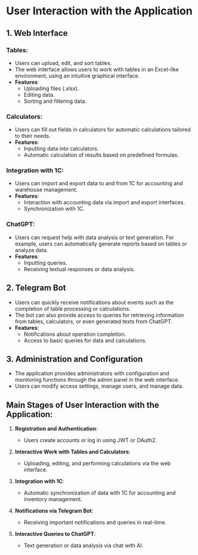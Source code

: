 # User Interaction with the Application

## 1. Web Interface
### Tables:
- Users can upload, edit, and sort tables.
- The web interface allows users to work with tables in an Excel-like environment, using an intuitive graphical interface.
- **Features**:
  - Uploading files (.xlsx).
  - Editing data.
  - Sorting and filtering data.

### Calculators:
- Users can fill out fields in calculators for automatic calculations tailored to their needs.
- **Features**:
  - Inputting data into calculators.
  - Automatic calculation of results based on predefined formulas.

### Integration with 1C:
- Users can import and export data to and from 1C for accounting and warehouse management.
- **Features**:
  - Interaction with accounting data via import and export interfaces.
  - Synchronization with 1C.

### ChatGPT:
- Users can request help with data analysis or text generation. For example, users can automatically generate reports based on tables or analyze data.
- **Features**:
  - Inputting queries.
  - Receiving textual responses or data analysis.

## 2. Telegram Bot
- Users can quickly receive notifications about events such as the completion of table processing or calculations.
- The bot can also provide access to queries for retrieving information from tables, calculators, or even generated texts from ChatGPT.
- **Features**:
  - Notifications about operation completion.
  - Access to basic queries for data and calculations.

## 3. Administration and Configuration
- The application provides administrators with configuration and monitoring functions through the admin panel in the web interface.
- Users can modify access settings, manage users, and manage data.

## Main Stages of User Interaction with the Application:
1. **Registration and Authentication**:
   - Users create accounts or log in using JWT or OAuth2.
   
2. **Interactive Work with Tables and Calculators**:
   - Uploading, editing, and performing calculations via the web interface.

3. **Integration with 1C**:
   - Automatic synchronization of data with 1C for accounting and inventory management.

4. **Notifications via Telegram Bot**:
   - Receiving important notifications and queries in real-time.

5. **Interactive Queries to ChatGPT**:
   - Text generation or data analysis via chat with AI.
